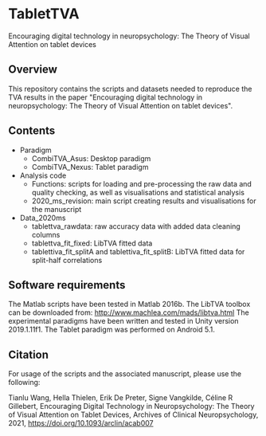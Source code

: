 # TabletTVA
Encouraging digital technology in neuropsychology: The Theory of Visual Attention on tablet devices

## Overview
This repository contains the scripts and datasets needed to reproduce the TVA results in the paper "Encouraging digital technology in neuropsychology: The Theory of Visual Attention on tablet devices". 

## Contents
* Paradigm
  * CombiTVA_Asus:  Desktop paradigm
  * CombiTVA_Nexus: Tablet paradigm
* Analysis code
  * Functions: scripts for loading and pre-processing the raw data and quality checking, as well as visualisations and statistical analysis
  * 2020_ms_revision: main script creating results and visualisations for the manuscript
* Data_2020ms
  * tablettva_rawdata: raw accuracy data with added data cleaning columns 
  * tablettva_fit_fixed: LibTVA fitted data
  * tablettiva_fit_splitA and tablettiva_fit_splitB: LibTVA fitted data for split-half correlations

## Software requirements
The Matlab scripts have been tested in Matlab 2016b. The LibTVA toolbox can be downloaded from: http://www.machlea.com/mads/libtva.html
The experimental paradigms have been written and tested in Unity version 2019.1.11f1. The Tablet paradigm was performed on Android 5.1.

## Citation
For usage of the scripts and the associated manuscript, please use the following:

Tianlu Wang, Hella Thielen, Erik De Preter, Signe Vangkilde, Céline R Gillebert, Encouraging Digital Technology in Neuropsychology: The Theory of Visual Attention on Tablet Devices, Archives of Clinical Neuropsychology, 2021, https://doi.org/10.1093/arclin/acab007
